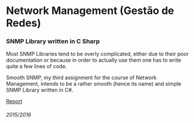 # Network Management (Gestão de Redes)

### SNMP Library written in C Sharp

Most SNMP Libraries tend to be overly complicated, either due to their poor documentation or because in order to actually use them one has to write quite a few lines of code. 

Smooth SNMP, my third assignment for the course of Network Management, intends to be a rather smooth (hence its name) and simple SNMP Library written in C#.




[Report](https://goo.gl/oz8lhA)



###### 2015/2016
